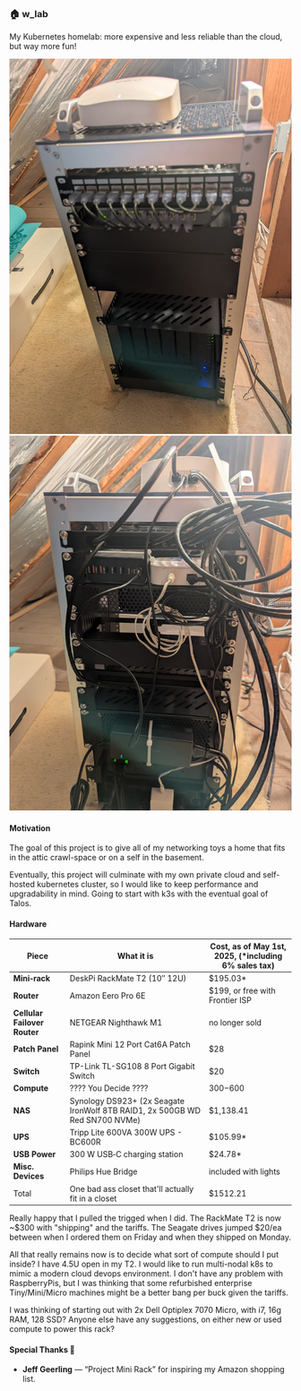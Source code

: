 ### 🏠 w_lab
My Kubernetes homelab: more expensive and less reliable than the cloud, but way more fun!

![Image](https://raw.githubusercontent.com/wielandtech/w_lab/main/w_lab_front.jpg)
![Image](https://raw.githubusercontent.com/wielandtech/w_lab/main/w_lab_back.jpg)

#### Motivation
The goal of this project is to give all of my networking toys a home that fits in the attic crawl-space or on a self in the basement.

Eventually, this project will culminate with my own private cloud and self-hosted kubernetes cluster, so I would like to keep performance and upgradability in mind. Going to start with k3s with the eventual goal of Talos.

#### Hardware
| Piece	| What it is | Cost, as of May 1st, 2025, (*including 6% sales tax) |
|-------|------------| --------------------------|
|**Mini‑rack** |DeskPi RackMate T2 (10″ 12U) | $195.03* |
|**Router**	| Amazon Eero Pro 6E | $199, or free with Frontier ISP |
| **Cellular Failover Router** | NETGEAR Nighthawk M1 | no longer sold |
| **Patch Panel** | Rapink Mini 12 Port Cat6A Patch Panel | $28 |
| **Switch** | TP-Link TL-SG108 8 Port Gigabit Switch | $20 |
| **Compute**	| ???? You Decide ???? | $300-$600 |
| **NAS** | Synology DS923+ (2x Seagate IronWolf 8TB RAID1, 2x 500GB WD Red SN700 NVMe) | $1,138.41 |
| **UPS**	| Tripp Lite 600VA 300W UPS - BC600R | $105.99* |
| **USB Power**	| 300 W USB‑C charging station | $24.78* |
| **Misc. Devices** | Philips Hue Bridge | included with lights |
| Total | One bad ass closet that'll actually fit in a closet| $1512.21 |

Really happy that I pulled the trigged when I did. The RackMate T2 is now ~$300 with "shipping" and the tariffs. The Seagate drives jumped $20/ea between when I ordered them on Friday and when they shipped on Monday.

All that really remains now is to decide what sort of compute should I put inside? I have 4.5U open in my T2. I would like to run multi-nodal k8s to mimic a modern cloud devops environment. I don't have any problem with RaspberryPis, but I was thinking that some refurbished enterprise Tiny/Mini/Micro machines might be a better bang per buck given the tariffs. 

I was thinking of starting out with 2x Dell Optiplex 7070 Micro, with i7, 16g RAM, 128 SSD? Anyone else have any suggestions, on either new or used compute to power this rack?

#### Special Thanks 🙌
* **Jeff Geerling** — “Project Mini Rack” for inspiring my Amazon shopping list.
